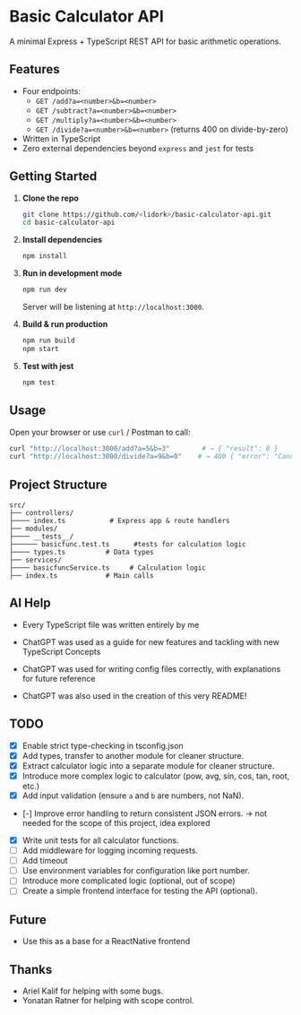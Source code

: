 # Basic Calculator API

A minimal Express + TypeScript REST API for basic arithmetic operations.

## Features

- Four endpoints:  
  - `GET /add?a=<number>&b=<number>`  
  - `GET /subtract?a=<number>&b=<number>`  
  - `GET /multiply?a=<number>&b=<number>`  
  - `GET /divide?a=<number>&b=<number>` (returns 400 on divide-by-zero)  
- Written in TypeScript  
- Zero external dependencies beyond `express` and `jest` for tests

## Getting Started

1. **Clone the repo**  
   ```bash
   git clone https://github.com/<lidork>/basic-calculator-api.git
   cd basic-calculator-api
   ```

2. **Install dependencies**  
   ```bash
   npm install
   ```

3. **Run in development mode**  
   ```bash
   npm run dev
   ```  
   Server will be listening at `http://localhost:3000`.

4. **Build & run production**  
   ```bash
   npm run build
   npm start
   ```
5. **Test with jest**
   ```bash
   npm test
   ```
## Usage

Open your browser or use `curl` / Postman to call:

```bash
curl "http://localhost:3000/add?a=5&b=3"        # → { "result": 8 }
curl "http://localhost:3000/divide?a=9&b=0"    # → 400 { "error": "Cannot divide by zero" }
```

## Project Structure

```
src/
├── controllers/
├──── index.ts           # Express app & route handlers
├── modules/
├──── __tests__/
├────── basicfunc.test.ts      #tests for calculation logic
├──── types.ts          # Data types
├── services/
├──── basicfuncService.ts     # Calculation logic
├── index.ts            # Main calls  
```
## AI Help
- Every TypeScript file was written entirely by me

- ChatGPT was used as a guide for new features and tackling with new TypeScript Concepts
- ChatGPT was used for writing config files correctly, with explanations for future reference
- ChatGPT was also used in the creation of this very README!


## TODO

- [x] Enable strict type-checking in tsconfig.json 
- [x] Add types, transfer to another module for cleaner structure.
- [x] Extract calculator logic into a separate module for cleaner structure.
- [x] Introduce more complex logic to calculator (pow, avg, sin, cos, tan, root, etc.)
- [x] Add input validation (ensure `a` and `b` are numbers, not NaN).
- [-] Improve error handling to return consistent JSON errors. -> not needed for the scope of this project, idea explored
- [x] Write unit tests for all calculator functions.
- [ ] Add middleware for logging incoming requests.
- [ ] Add timeout 
- [ ] Use environment variables for configuration like port number.
- [ ] Introduce more complicated logic (optional, out of scope)
- [ ] Create a simple frontend interface for testing the API (optional).

## Future
- Use this as a base for a ReactNative frontend

## Thanks
- Ariel Kalif for helping with some bugs.
- Yonatan Ratner for helping with scope control.